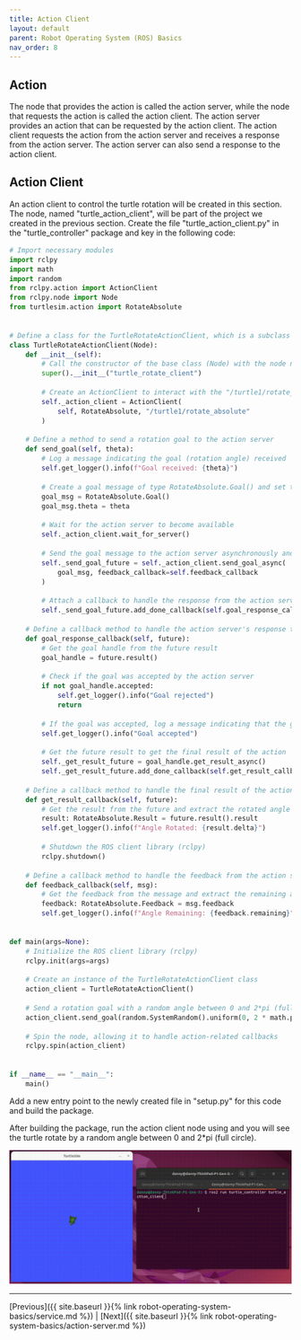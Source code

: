 ```yaml
---
title: Action Client
layout: default
parent: Robot Operating System (ROS) Basics
nav_order: 8
---
```


## Action

The node that provides the action is called the action server, while the node that requests the action is called the action client. The action server provides an action that can be requested by the action client. The action client requests the action from the action server and receives a response from the action server. The action server can also send a response to the action client.

## Action Client

An action client to control the turtle rotation will be created in this section. The node, named "turtle_action_client", will be part of the project we created in the previous section. Create the file "turtle_action_client.py" in the "turtle_controller" package and key in the following code:

```python
# Import necessary modules
import rclpy
import math
import random
from rclpy.action import ActionClient
from rclpy.node import Node
from turtlesim.action import RotateAbsolute


# Define a class for the TurtleRotateActionClient, which is a subclass of rclpy's Node class
class TurtleRotateActionClient(Node):
    def __init__(self):
        # Call the constructor of the base class (Node) with the node name "turtle_rotate_client"
        super().__init__("turtle_rotate_client")

        # Create an ActionClient to interact with the "/turtle1/rotate_absolute" action server
        self._action_client = ActionClient(
            self, RotateAbsolute, "/turtle1/rotate_absolute"
        )

    # Define a method to send a rotation goal to the action server
    def send_goal(self, theta):
        # Log a message indicating the goal (rotation angle) received
        self.get_logger().info(f"Goal received: {theta}")

        # Create a goal message of type RotateAbsolute.Goal() and set the rotation angle
        goal_msg = RotateAbsolute.Goal()
        goal_msg.theta = theta

        # Wait for the action server to become available
        self._action_client.wait_for_server()

        # Send the goal message to the action server asynchronously and attach a feedback callback
        self._send_goal_future = self._action_client.send_goal_async(
            goal_msg, feedback_callback=self.feedback_callback
        )

        # Attach a callback to handle the response from the action server
        self._send_goal_future.add_done_callback(self.goal_response_callback)

    # Define a callback method to handle the action server's response to the goal
    def goal_response_callback(self, future):
        # Get the goal handle from the future result
        goal_handle = future.result()

        # Check if the goal was accepted by the action server
        if not goal_handle.accepted:
            self.get_logger().info("Goal rejected")
            return

        # If the goal was accepted, log a message indicating that the goal was accepted
        self.get_logger().info("Goal accepted")

        # Get the future result to get the final result of the action
        self._get_result_future = goal_handle.get_result_async()
        self._get_result_future.add_done_callback(self.get_result_callback)

    # Define a callback method to handle the final result of the action
    def get_result_callback(self, future):
        # Get the result from the future and extract the rotated angle
        result: RotateAbsolute.Result = future.result().result
        self.get_logger().info(f"Angle Rotated: {result.delta}")

        # Shutdown the ROS client library (rclpy)
        rclpy.shutdown()

    # Define a callback method to handle the feedback from the action server
    def feedback_callback(self, msg):
        # Get the feedback from the message and extract the remaining angle to rotate
        feedback: RotateAbsolute.Feedback = msg.feedback
        self.get_logger().info(f"Angle Remaining: {feedback.remaining}")


def main(args=None):
    # Initialize the ROS client library (rclpy)
    rclpy.init(args=args)

    # Create an instance of the TurtleRotateActionClient class
    action_client = TurtleRotateActionClient()

    # Send a rotation goal with a random angle between 0 and 2*pi (full circle)
    action_client.send_goal(random.SystemRandom().uniform(0, 2 * math.pi))

    # Spin the node, allowing it to handle action-related callbacks
    rclpy.spin(action_client)


if __name__ == "__main__":
    main()

```

Add a new entry point to the newly created file in "setup.py" for this code and build the package.

After building the package, run the action client node using and you will see the turtle rotate by a random angle between 0 and 2*pi (full circle).

![Turtle rotate](/assets/images/ros/action-client/spin.gif)

---
[Previous]({{ site.baseurl }}{% link robot-operating-system-basics/service.md %}) | [Next]({{ site.baseurl }}{% link robot-operating-system-basics/action-server.md %})
